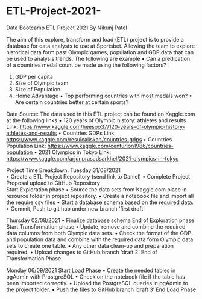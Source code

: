 # ETL-Project-2021-
Data Bootcamp ETL Project 2021 
By Nikunj Patel

The aim of this explore, transform and load (ETL) project is to provide a database for data analysts to use at Sportsbet. Allowing the team to explore historical data form past Olympic games, population and GDP data that can be used to analysis trends. The following are example
•	Can a predication of a countries medal count be made using the following factors?
1.	GDP per capita 
2.	Size of Olympic team 
3.	Size of Population 
4.	Home Advantage 
•	Top performing countries with most medals won?
•	Are certain countries better at certain sports? 

Data Source: 
The data used in this ETL project can be found on Kaggle.com at the following links 
•	120 years of Olympic history: athletes and results 
Link: https://www.kaggle.com/heesoo37/120-years-of-olympic-history-athletes-and-results
•	Countries GDPs 
Link: https://www.kaggle.com/resulcaliskan/countries-gdps
•	Countries Population 
Link: https://www.kaggle.com/centurion1986/countries-population
•	2021 Olympics in Tokyo 
Link: https://www.kaggle.com/arjunprasadsarkhel/2021-olympics-in-tokyo

Project Time Breakdown: 
Tuesday 31/08/2021  
•	Create a ETL Project Repository (send link to Daniel) 
•	Complete Project Proposal upload to GitHub Repository    
Start Exploration phase 
•	Source the data sets from Kaggle.com place in resource folder in project repository. 
•	Create a notebook file and import all the require csv files 
•	Start a database schema based on the required data. 
•	Commit, Push to git hub under new branch ‘first draft’

Thursday 02/08/2021 
•	Finalize database schema 
End of Exploration phase 
Start Transformation phase 
•	Update, remove and combine the required data columns from both Olympic data sets. 
•	Check the format of the GDP and population data and combine with the required data form Olympic data sets to create one table. 
•	Any other data clean-up and preparation required. 
•	Upload changes to GitHub branch ‘draft 2’
End of Transformation Phase 

Monday 06/09/2021 
Start Load Phase
•	Create the needed tables in pgAdmin with ProstgreSQL
•	Check on the notebook file if the table has been imported correctly.
•	Upload the PostgreSQL queries in pgAdmin to the project folder. 
•	Push the files to GitHub branch ‘draft 3’ 
End Load Phase 
